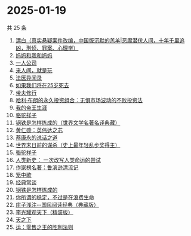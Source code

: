 # 2025-01-19

共 25 条

<!-- BEGIN WEREAD -->
<!-- 最后更新时间 2025-01-19 07:07:21 +0800 -->
1. [漂白（真实悬疑案件改编，中国版沉默的羔羊|恶魔潜伏人间，十年千里追凶，刑侦、罪案、心理学）](https://weread.qq.com/web/bookDetail/f0332010813ab7169g0155ca)
1. [妈妈和我和妈妈](https://weread.qq.com/web/bookDetail/0ce32c80813ab9974g011e23)
1. [一人公司](https://weread.qq.com/web/bookDetail/ea432780813ab9717g010b08)
1. [来人间，就是玩](https://weread.qq.com/web/bookDetail/a35324f0813ab9994g0118a1)
1. [法医异闻录](https://weread.qq.com/web/bookDetail/95632100813ab9974g01011d)
1. [如果我们将在25岁死去](https://weread.qq.com/web/bookDetail/ca732b70813ab99c5g019402)
1. [带夫修行](https://weread.qq.com/web/bookDetail/8af323d0813ab8a7dg019b10)
1. [哈利·布朗的永久投资组合：无惧市场波动的不败投资法](https://weread.qq.com/web/bookDetail/b7a329505de4ddb7a03fb21)
1. [我的帝王生涯](https://weread.qq.com/web/bookDetail/06232720527f59062659d13)
1. [骆驼祥子](https://weread.qq.com/web/bookDetail/fd1328207268785dfd1479d)
1. [钢铁是怎样炼成的（世界文学名著名译典藏）](https://weread.qq.com/web/bookDetail/5f432de07183b70e5f4e453)
1. [黄仁勋：英伟达之芯](https://weread.qq.com/web/bookDetail/47a32050813ab98e3g013257)
1. [蔡康永的说话之道](https://weread.qq.com/web/bookDetail/568324d0813ab9955g01694d)
1. [世界末日前的谋杀（史上最年轻乱步奖得主）](https://weread.qq.com/web/bookDetail/ea1321e0813ab9883g0121b1)
1. [骆驼祥子](https://weread.qq.com/web/bookDetail/fba32490715d9707fba21d1)
1. [人类新史： 一次改写人类命运的尝试](https://weread.qq.com/web/bookDetail/87e32110813ab9992g01960d)
1. [作家榜名著：鲁滨逊漂流记](https://weread.qq.com/web/bookDetail/96e32fb071800cda96e4677)
1. [笼中歌](https://weread.qq.com/web/bookDetail/b5d32f90813ab9902g0126c9)
1. [经典常谈](https://weread.qq.com/web/bookDetail/5db320b0813ab7153g019aa7)
1. [钢铁是怎样炼成的](https://weread.qq.com/web/bookDetail/38b32e80716395a838bebd7)
1. [你所谓的稳定，不过是在浪费生命](https://weread.qq.com/web/bookDetail/30132f00729aa62c30108db)
1. [庄子浅注--国民阅读经典（典藏版）](https://weread.qq.com/web/bookDetail/e5e32be0813ab9742g0138bd)
1. [李光耀观天下（精装版）](https://weread.qq.com/web/bookDetail/63c32e90813ab844ag014d47)
1. [天之下](https://weread.qq.com/web/bookDetail/4de326a0721770aa4de95f4)
1. [运：零售之王的胜利法则](https://weread.qq.com/web/bookDetail/1a832f30813ab9941g012c03)
<!-- END WEREAD -->